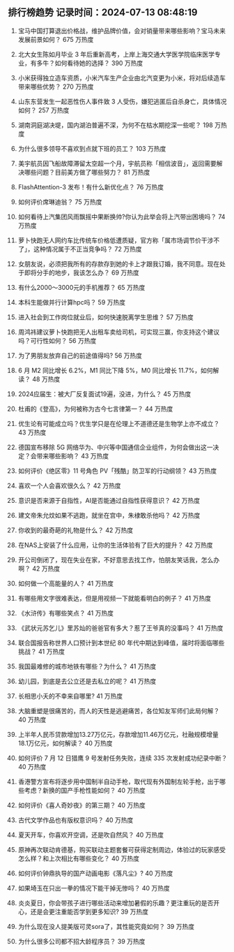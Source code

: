
## 排行榜趋势 记录时间：2024-07-13 08:48:19
  
  1. 宝马中国打算退出价格战，维护品牌价值，会对销量带来哪些影响？宝马未来发展前景如何？ 675 万热度
    
  2. 北大女生陈如月毕业 3 年后重新高考，上岸上海交通大学医学院临床医学专业，有多牛？如何看待她的选择？ 390 万热度
    
  3. 小米获得独立造车资质，小米汽车生产企业由北汽变更为小米，将对后续造车带来哪些优势？ 270 万热度
    
  4. 山东东营发生一起恶性伤人事件致 3 人受伤，嫌犯逃匿后自杀身亡，具体情况如何？ 257 万热度
    
  5. 湖南洞庭湖决堤，国内湖泊普遍不深，为何不在枯水期挖深一些呢？ 198 万热度
    
  6. 为什么很多领导不喜欢到点就下班的员工？ 103 万热度
    
  7. 美宇航员因飞船故障滞留太空超一个月，宇航员称「相信波音」，返回需要解决哪些问题？目前美方做了哪些努力？ 81 万热度
    
  8. FlashAttention-3 发布！有什么新优化点？ 76 万热度
    
  9. 如何评价席琳迪翁？ 75 万热度
    
  10. 如何看待上汽集团风雨飘摇中果断换帅?你认为此举会将上汽带出困境吗？ 74 万热度
    
  11. 萝卜快跑无人网约车比传统车价格低遭质疑，官方称「属市场调节价干涉不了」，这种情况属于不正当竞争吗？ 72 万热度
    
  12. 女朋友说，必须把我所有的存款存到她的卡上才跟我订婚，我不同意。现在处于即将分手的地步，我该怎么办？ 69 万热度
    
  13. 有什么2000～3000元的手机推荐？ 65 万热度
    
  14. 本科生能做并行计算hpc吗？ 59 万热度
    
  15. 进入社会到工作岗位就业后，如何快速脱离学生思维？ 57 万热度
    
  16. 周鸿祎建议萝卜快跑把无人出租车卖给司机，可实现三赢，你支持这个建议吗？可行性如何？ 56 万热度
    
  17. 为了男朋友放弃自己的前途值得吗? 56 万热度
    
  18. 6 月 M2 同比增长 6.2%，M1 同比下降 5%，M0 同比增长 11.7%，如何解读？ 48 万热度
    
  19. 2024应届生：被大厂反复面试19遍，没进，为什么？ 45 万热度
    
  20. 杜甫的《登高》，为何被称为古今七言律第一？ 44 万热度
    
  21. 优生论有可能成立吗？优生学只是在伦理上不道德还是生物学上亦不成立？ 43 万热度
    
  22. 德国宣布移除 5G 网络华为、中兴等中国通信企业组件，为何会做出这一决定？会带来哪些影响？ 43 万热度
    
  23. 如何评价《绝区零》11 号角色 PV「残酷」防卫军的行动纲领？ 43 万热度
    
  24. 喜欢一个人会喜欢很久么？ 42 万热度
    
  25. 意识是否来源于自指性，AI是否能通过自指性获得意识？ 42 万热度
    
  26. 建文帝朱允炆如果不逃跑，就坐在宫中，朱棣敢杀他吗？ 42 万热度
    
  27. 你收到的最奇葩的礼物是什么？ 42 万热度
    
  28. 在NAS上安装了什么应用，让你的生活体验有了巨大的提升？ 42 万热度
    
  29. 开公司倒闭了，现在失业在家，不好意思去找工作，怕朋友笑话我，怎么办啊？ 42 万热度
    
  30. 如何做一个高能量的人？ 41 万热度
    
  31. 有哪些用文字很难表达，但是用视频一下就能看明白的例子？ 41 万热度
    
  32. 《水浒传》有哪些笑点？ 41 万热度
    
  33. 《武状元苏乞儿》里苏灿的爸爸官有多大？惹了王爷真的没事吗？ 41 万热度
    
  34. 联合国报告称世界人口预计到本世纪 80 年代中期达到峰值，届时将面临哪些挑战？ 41 万热度
    
  35. 我国最难修的城市地铁有哪些？为什么？ 41 万热度
    
  36. 幼儿园，到底是去公立还是去私立的呢？ 41 万热度
    
  37. 长相思小夭的不幸来自哪里? 41 万热度
    
  38. 大脑重塑是很痛苦的，而人的天性是逃避痛苦，各位知友军师们此局何解？ 40 万热度
    
  39. 上半年人民币贷款增加13.27万亿元，存款增加11.46万亿元，社融规模增量18.1万亿元，如何解读？ 40 万热度
    
  40. 如何评价 7 月 12 日猎鹰 9 号发射任务失败，连续 335 次发射成功纪录中断？ 40 万热度
    
  41. 香港警方宣布将逐步用中国制半自动手枪，取代现有外国制左轮手枪，出于哪些考虑？新换的国产手枪性能如何？ 40 万热度
    
  42. 如何评价《喜人奇妙夜》的第三期？ 40 万热度
    
  43. 古代文学作品也有版权意识吗？ 40 万热度
    
  44. 夏天开车，你喜欢开空调，还是吹自然风？ 40 万热度
    
  45. 原神再次联动肯德基，购买联动主题套餐可获得定制周边，体验过的玩家感受怎么样？和上次相比有哪些变化？ 40 万热度
    
  46. 如何评价钟鼎执导的国产动画电影《落凡尘》? 40 万热度
    
  47. 如果埼玉在只出一拳的情况下能干掉无惨吗？ 40 万热度
    
  48. 炎炎夏日，你会带孩子进行哪些活动来增加暑假的乐趣？更注重玩的是否开心，还是会更注重能否学到更多知识? 39 万热度
    
  49. 为什么现在没人提美版可灵sora了，其性能究竟如何？ 39 万热度
    
  50. 为什么很多公司都不招大龄程序员？ 39 万热度
    